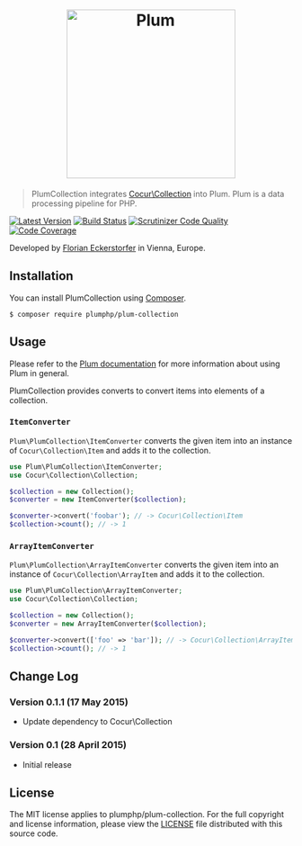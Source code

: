 <h1 align="center">
    <img src="http://cdn.florian.ec/plum-logo.svg" alt="Plum" width="300">
</h1>

> PlumCollection integrates [Cocur\Collection](https://github.com/cocur/collection) into Plum. Plum is a data
processing pipeline for PHP.

[![Latest Version](https://img.shields.io/packagist/v/plumphp/plum-collection.svg)](https://packagist.org/packages/plumphp/plum-collection)
[![Build Status](https://img.shields.io/travis/plumphp/plum-collection.svg?style=flat)](https://travis-ci.org/plumphp/plum-collection)
[![Scrutinizer Code Quality](https://img.shields.io/scrutinizer/g/plumphp/plum-collection.svg?style=flat)](https://scrutinizer-ci.com/g/plumphp/plum-collection/?branch=master)
[![Code Coverage](https://img.shields.io/scrutinizer/coverage/g/plumphp/plum-collection.svg?style=flat)](https://scrutinizer-ci.com/g/plumphp/plum-collection/?branch=master)

Developed by [Florian Eckerstorfer](https://florian.ec) in Vienna, Europe.


Installation
------------

You can install PlumCollection using [Composer](http://getcomposer.org).

```shell
$ composer require plumphp/plum-collection
```


Usage
-----

Please refer to the [Plum documentation](https://github.com/plumphp/plum/blob/master/docs/index.md) for more
information about using Plum in general.

PlumCollection provides converts to convert items into elements of a collection.

### `ItemConverter`

`Plum\PlumCollection\ItemConverter` converts the given item into an instance of `Cocur\Collection\Item` and adds it to
the collection.

```php
use Plum\PlumCollection\ItemConverter;
use Cocur\Collection\Collection;

$collection = new Collection();
$converter = new ItemConverter($collection);

$converter->convert('foobar'); // -> Cocur\Collection\Item
$collection->count(); // -> 1
```

### `ArrayItemConverter`

`Plum\PlumCollection\ArrayItemConverter` converts the given item into an instance of `Cocur\Collection\ArrayItem` and
adds it to the collection.

```php
use Plum\PlumCollection\ArrayItemConverter;
use Cocur\Collection\Collection;

$collection = new Collection();
$converter = new ArrayItemConverter($collection);

$converter->convert(['foo' => 'bar']); // -> Cocur\Collection\ArrayItem
$collection->count(); // -> 1
```


Change Log
----------

### Version 0.1.1 (17 May 2015)

- Update dependency to Cocur\Collection

### Version 0.1 (28 April 2015)

- Initial release


License
-------

The MIT license applies to plumphp/plum-collection. For the full copyright and license information,
please view the [LICENSE](https://github.com/plumphp/plum-collection/blob/master/LICENSE) file distributed with this
source code.
